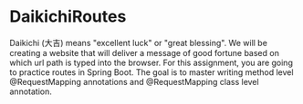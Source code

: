 # DaikichiRoutes
Daikichi (大吉) means "excellent luck" or "great blessing". We will be creating a website that will deliver a message of good fortune based on which url path is typed into the browser. For this assignment, you are going to practice routes in Spring Boot. The goal is to master writing method level @RequestMapping annotations and @RequestMapping class level annotation.
